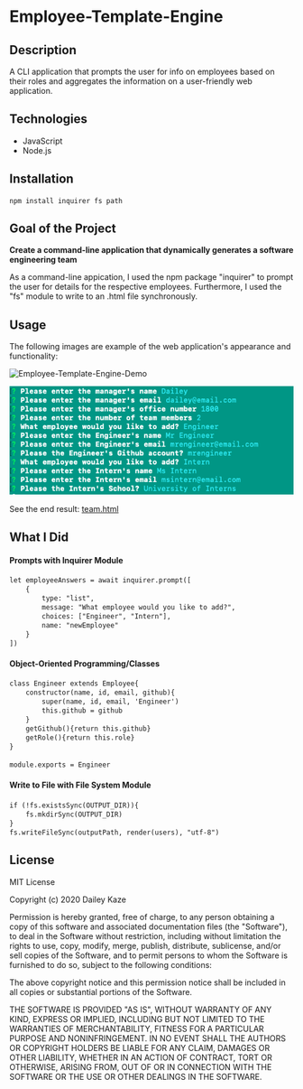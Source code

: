 # Employee-Template-Engine

## Description

A CLI application that prompts the user for info on employees based on their roles and aggregates the information on a user-friendly web application.

## Technologies

* JavaScript
* Node.js

## Installation

````
npm install inquirer fs path
````

## Goal of the Project

**Create a command-line application that dynamically generates a software engineering team**

As a command-line appication, I used the npm package "inquirer" to prompt the user for details for the respective employees. Furthermore, I used the "fs" module to write to an .html file synchronously.

## Usage

The following images are example of the web application's appearance and functionality: 

![Employee-Template-Engine-Demo](Assets/Employee-Template-Engine-Demo.gif)

![Image](Assets/employee-template-screenshot.png)

See the end result: [team.html](output/team.html)

## What I Did

#### Prompts with Inquirer Module

````
let employeeAnswers = await inquirer.prompt([
    {
        type: "list",
        message: "What employee would you like to add?",
        choices: ["Engineer", "Intern"],
        name: "newEmployee"
    }
])
````

#### Object-Oriented Programming/Classes

````
class Engineer extends Employee{
    constructor(name, id, email, github){
        super(name, id, email, 'Engineer')
        this.github = github
    }
    getGithub(){return this.github}
    getRole(){return this.role}
}

module.exports = Engineer
````

#### Write to File with File System Module

````
if (!fs.existsSync(OUTPUT_DIR)){
    fs.mkdirSync(OUTPUT_DIR)
}
fs.writeFileSync(outputPath, render(users), "utf-8")
````

## License 

MIT License

Copyright (c) 2020 Dailey Kaze

Permission is hereby granted, free of charge, to any person obtaining a copy of this software and associated documentation files (the "Software"), to deal in the Software without restriction, including without limitation the rights to use, copy, modify, merge, publish, distribute, sublicense, and/or sell copies of the Software, and to permit persons to whom the Software is furnished to do so, subject to the following conditions:

The above copyright notice and this permission notice shall be included in all copies or substantial portions of the Software.

THE SOFTWARE IS PROVIDED "AS IS", WITHOUT WARRANTY OF ANY KIND, EXPRESS OR IMPLIED, INCLUDING BUT NOT LIMITED TO THE WARRANTIES OF MERCHANTABILITY, FITNESS FOR A PARTICULAR PURPOSE AND NONINFRINGEMENT. IN NO EVENT SHALL THE AUTHORS OR COPYRIGHT HOLDERS BE LIABLE FOR ANY CLAIM, DAMAGES OR OTHER LIABILITY, WHETHER IN AN ACTION OF CONTRACT, TORT OR OTHERWISE, ARISING FROM, OUT OF OR IN CONNECTION WITH THE SOFTWARE OR THE USE OR OTHER DEALINGS IN THE SOFTWARE.